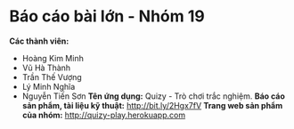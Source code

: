 # Báo cáo bài lớn - Nhóm 19

**Các thành viên:**
  - Hoàng Kim Minh
  - Vũ Hà Thành
  - Trần Thế Vượng
  - Lý Minh Nghĩa
  - Nguyễn Tiến Sơn
**Tên ứng dụng:** Quizy - Trò chơi trắc nghiệm.
**Báo cáo sản phẩm, tài liệu kỹ thuật:** http://bit.ly/2Hgx7fV
**Trang web sản phẩm của nhóm:** http://quizy-play.herokuapp.com
  
